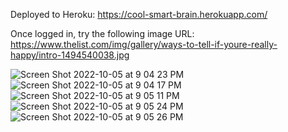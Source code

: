 Deployed to Heroku: https://cool-smart-brain.herokuapp.com/

Once logged in, try the following image URL: https://www.thelist.com/img/gallery/ways-to-tell-if-youre-really-happy/intro-1494540038.jpg


![Screen Shot 2022-10-05 at 9 04 23 PM](https://user-images.githubusercontent.com/28818705/194191655-7a63aeb3-918f-4d00-ac7a-724deafa26c5.png)
![Screen Shot 2022-10-05 at 9 04 17 PM](https://user-images.githubusercontent.com/28818705/194191671-d2751aac-6fbf-4a22-bb69-5faa6ff5c4de.png)
![Screen Shot 2022-10-05 at 9 05 11 PM](https://user-images.githubusercontent.com/28818705/194191680-9b4da7ed-3b50-42a5-b800-adbbb662d1a0.png)
![Screen Shot 2022-10-05 at 9 05 24 PM](https://user-images.githubusercontent.com/28818705/194191700-e17212d1-fbf6-402e-8949-289dc56b5959.png)
![Screen Shot 2022-10-05 at 9 05 26 PM](https://user-images.githubusercontent.com/28818705/194191705-da7da416-c868-471a-b3ab-b017b32ada6f.png)

